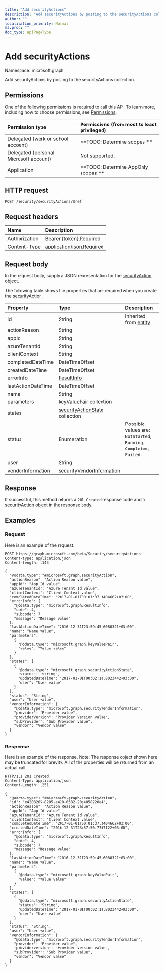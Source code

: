 ```yaml
---
title: "Add securityActions"
description: "Add securityActions by posting to the securityActions collection."
author: ""
localization_priority: Normal
ms.prod: ""
doc_type: apiPageType
---
```


# Add securityActions

Namespace: microsoft.graph

Add securityActions by posting to the securityActions collection.

## Permissions
One of the following permissions is required to call this API. To learn more, including how to choose permissions, see [Permissions](/concepts/permissions-reference.md).

|Permission type|Permissions (from most to least privileged)|
|:---|:---|
|Delegated (work or school account)|**TODO: Determine scopes **|
|Delegated (personal Microsoft account)|Not supported.|
|Application|**TODO: Determine AppOnly scopes **|

## HTTP request
<!-- {
  "blockType": "ignored"
}
-->
``` http
POST /Security/securityActions/$ref
```

## Request headers
|Name|Description|
|:---|:---|
|Authorization|Bearer {token}.Required|
|Content-Type|application/json.Required|

## Request body
In the request body, supply a JSON representation for the [securityAction](../resources/securityaction.md) object.

The following table shows the properties that are required when you create the [securityAction](../resources/securityaction.md).

|Property|Type|Description|
|:---|:---|:---|
|id|String| Inherited from [entity](../resources/entity.md)|
|actionReason|String||
|appId|String||
|azureTenantId|String||
|clientContext|String||
|completedDateTime|DateTimeOffset||
|createdDateTime|DateTimeOffset||
|errorInfo|[ResultInfo](../resources/resultinfo.md)||
|lastActionDateTime|DateTimeOffset||
|name|String||
|parameters|[keyValuePair](../resources/keyvaluepair.md) collection||
|states|[securityActionState](../resources/securityactionstate.md) collection||
|status|Enumeration| Possible values are: `NotStarted`, `Running`, `Completed`, `Failed`.|
|user|String||
|vendorInformation|[securityVendorInformation](../resources/securityvendorinformation.md)||



## Response
If successful, this method returns a `201 Created` response code and a [securityAction](../resources/securityaction.md) object in the response body.

## Examples

### Request
Here is an example of the request.
<!-- {
  "blockType": "request",
  "name": "create_securityaction_from_"
}
-->
``` http
POST https://graph.microsoft.com/beta/Security/securityActions
Content-type: application/json
Content-length: 1143

{
  "@odata.type": "#microsoft.graph.securityAction",
  "actionReason": "Action Reason value",
  "appId": "App Id value",
  "azureTenantId": "Azure Tenant Id value",
  "clientContext": "Client Context value",
  "completedDateTime": "2017-01-01T00:01:37.3404662+03:00",
  "errorInfo": {
    "@odata.type": "microsoft.graph.ResultInfo",
    "code": 4,
    "subcode": 7,
    "message": "Message value"
  },
  "lastActionDateTime": "2016-12-31T23:59:45.6080321+03:00",
  "name": "Name value",
  "parameters": [
    {
      "@odata.type": "microsoft.graph.keyValuePair",
      "value": "Value value"
    }
  ],
  "states": [
    {
      "@odata.type": "microsoft.graph.securityActionState",
      "status": "String",
      "updatedDateTime": "2017-01-01T00:02:18.8023442+03:00",
      "user": "User value"
    }
  ],
  "status": "String",
  "user": "User value",
  "vendorInformation": {
    "@odata.type": "microsoft.graph.securityVendorInformation",
    "provider": "Provider value",
    "providerVersion": "Provider Version value",
    "subProvider": "Sub Provider value",
    "vendor": "Vendor value"
  }
}
```

### Response
Here is an example of the response. Note: The response object shown here may be truncated for brevity. All of the properties will be returned from an actual call.
<!-- {
  "blockType": "response",
  "truncated": true,
  "@odata.type": "microsoft.graph.securityaction"
}
-->
``` http
HTTP/1.1 201 Created
Content-Type: application/json
Content-Length: 1251

{
  "@odata.type": "#microsoft.graph.securityAction",
  "id": "e4208205-8205-e420-0582-20e4058220e4",
  "actionReason": "Action Reason value",
  "appId": "App Id value",
  "azureTenantId": "Azure Tenant Id value",
  "clientContext": "Client Context value",
  "completedDateTime": "2017-01-01T00:01:37.3404662+03:00",
  "createdDateTime": "2016-12-31T23:57:50.7767122+03:00",
  "errorInfo": {
    "@odata.type": "microsoft.graph.ResultInfo",
    "code": 4,
    "subcode": 7,
    "message": "Message value"
  },
  "lastActionDateTime": "2016-12-31T23:59:45.6080321+03:00",
  "name": "Name value",
  "parameters": [
    {
      "@odata.type": "microsoft.graph.keyValuePair",
      "value": "Value value"
    }
  ],
  "states": [
    {
      "@odata.type": "microsoft.graph.securityActionState",
      "status": "String",
      "updatedDateTime": "2017-01-01T00:02:18.8023442+03:00",
      "user": "User value"
    }
  ],
  "status": "String",
  "user": "User value",
  "vendorInformation": {
    "@odata.type": "microsoft.graph.securityVendorInformation",
    "provider": "Provider value",
    "providerVersion": "Provider Version value",
    "subProvider": "Sub Provider value",
    "vendor": "Vendor value"
  }
}
```

